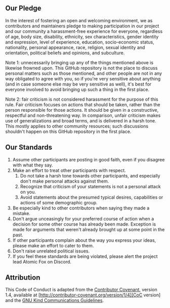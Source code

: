 ## Our Pledge

In the interest of fostering an open and welcoming environment, we as contributors and maintainers pledge to making participation in our project and our community a harassment-free experience for everyone, regardless of age, body size, disability, ethnicity, sex characteristics, gender identity and expression, level of experience, education, socio-economic status, nationality, personal appearance, race, religion, sexual identity and orientation, political beliefs and opinions, and subculture.

Note 1: unnecessarily bringing up any of the things mentioned above is likewise frowned upon. This GitHub repository is not the place to discuss personal matters such as those mentioned, and other people are not in any way obligated to agree with you, so if you're very sensitive about anything (and in case someone else may be very sensitive as well), it's best for everyone involved to avoid bringing up such a thing in the first place.

Note 2: fair criticism is not considered harassment for the purpose of this rule. Fair criticism focuses on actions that should be taken, rather than the person responsible for those actions. It should be given in a constructive, respectful and non-threatening way. In comparison, unfair criticism makes use of generalizations and broad terms, and is delivered in a harsh tone. This mostly applies to other community resources; such discussions shouldn't happen on this GitHub repository in the first place.


## Our Standards

1. Assume other participants are posting in good faith, even if you disagree with what they say.
2. Make an effort to treat other participants with respect.
    1. Do not take a harsh tone towards other participants, and especially don't make personal attacks against them.
    2. Recognize that criticism of your statements is not a personal attack on you.
    3. Avoid statements about the presumed typical desires, capabilities or actions of some demographic group.
3. Be especially kind to other contributors when saying they made a mistake.
4. Don't argue unceasingly for your preferred course of action when a decision for some other course has already been made. Exception is made for arguments that weren't already brought up at some point in the past.
5. If other participants complain about the way you express your ideas, please make an effort to cater to them.
6. Don't raise unrelated political issues.
7. If you feel these standards are being violated, please alert the project lead Atomic Fox on Discord.

## Attribution

This Code of Conduct is adapted from the [Contributor Covenant][CoC homepage], version 1.4, available at [http://contributor-covenant.org/version/1/4][CoC version] and the [GNU Kind Communications Guidelines][GKCG homepage].


[CoC homepage]: http://contributor-covenant.org
[CoC version]: http://contributor-covenant.org/version/1/4/
[GKCG homepage]: https://www.gnu.org/philosophy/kind-communication.html
